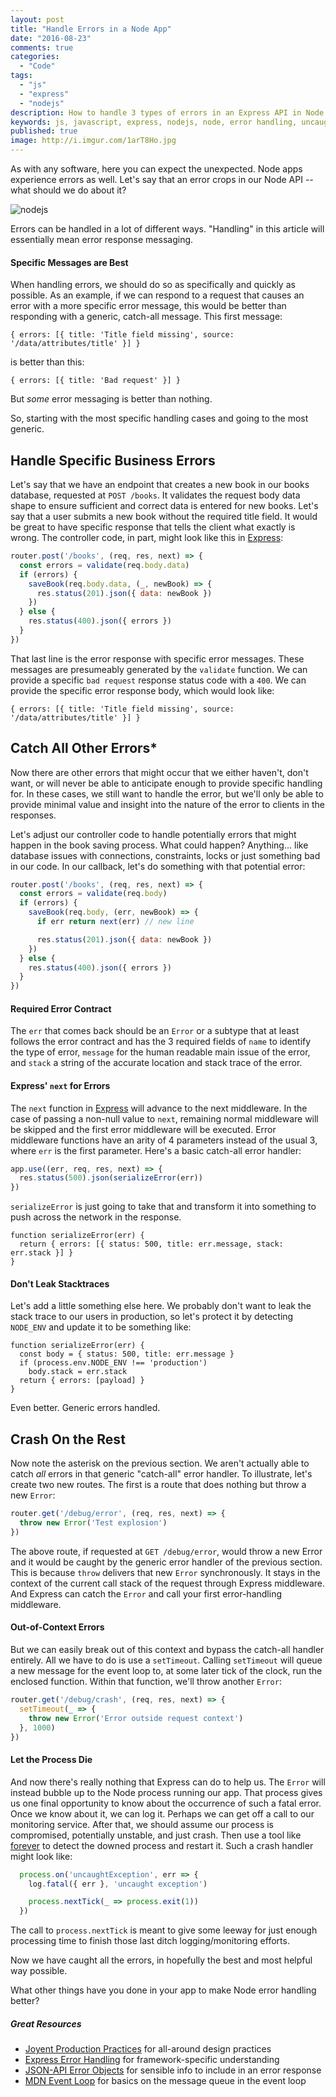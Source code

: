 ```yaml
---
layout: post
title: "Handle Errors in a Node App"
date: "2016-08-23"
comments: true
categories:
  - "Code"
tags:
  - "js"
  - "express"
  - "nodejs"
description: How to handle 3 types of errors in an Express API in Node.
keywords: js, javascript, express, nodejs, node, error handling, uncaughtException, middleware
published: true
image: http://i.imgur.com/1arT8Ho.jpg
---
```


As with any software, here you can expect the unexpected.  Node apps experience errors as well.  Let's say that an error crops in our Node API -- what should we do about it?

![nodejs](http://i.imgur.com/1arT8Ho.jpg)

<!--more-->

Errors can be handled in a lot of different ways.  "Handling" in this article will essentially mean error response messaging.

#### Specific Messages are Best

When handling errors, we should do so as specifically and quickly as possible.  As an example, if we can respond to a request that causes an error with a more specific error message, this would be better than responding with a generic, catch-all message.  This first message:

```
{ errors: [{ title: 'Title field missing', source: '/data/attributes/title' }] }
```

is better than this:

```
{ errors: [{ title: 'Bad request' }] }
```

But _some_ error messaging is better than nothing.

So, starting with the most specific handling cases and going to the most generic.

## Handle Specific Business Errors

Let's say that we have an endpoint that creates a new book in our books database, requested at `POST /books`.  It validates the request body data shape to ensure sufficient and correct data is entered for new books.  Let's say that a user submits a new book without the required title field.  It would be great to have specific response that tells the client what exactly is wrong.  The controller code, in part, might look like this in [Express](https://expressjs.com/):

```js
router.post('/books', (req, res, next) => {
  const errors = validate(req.body.data)
  if (errors) {
    saveBook(req.body.data, (_, newBook) => {
      res.status(201).json({ data: newBook })
    })
  } else {
    res.status(400).json({ errors })
  }
})
```

That last line is the error response with specific error messages.  These messages are presumeably generated by the `validate` function.  We can provide a specific `bad request` response status code with a `400`.  We can provide the specific error response body, which would look like:

```
{ errors: [{ title: 'Title field missing', source: '/data/attributes/title' }] }
```

## Catch All Other Errors*

Now there are other errors that might occur that we either haven't, don't want, or will never be able to anticipate enough to provide specific handling for.  In these cases, we still want to handle the error, but we'll only be able to provide minimal value and insight into the nature of the error to clients in the responses.

Let's adjust our controller code to handle potentially errors that might happen in the book saving process.  What could happen?  Anything... like database issues with connections, constraints, locks or just something bad in our code.  In our callback, let's do something with that potential error:

```js
router.post('/books', (req, res, next) => {
  const errors = validate(req.body)
  if (errors) {
    saveBook(req.body, (err, newBook) => {
      if err return next(err) // new line

      res.status(201).json({ data: newBook })
    })
  } else {
    res.status(400).json({ errors })
  }
})
```

#### Required Error Contract

The `err` that comes back should be an `Error` or a subtype that at least follows the error contract and has the 3 required fields of `name` to identify the type of error, `message` for the human readable main issue of the error, and `stack` a string of the accurate location and stack trace of the error.

#### Express' `next` for Errors

The `next` function in [Express](https://expressjs.com/) will advance to the next middleware.  In the case of passing a non-null value to `next`, remaining normal middleware will be skipped and the first error middleware will be executed.  Error middleware functions have an arity of 4 parameters instead of the usual 3, where `err` is the first parameter.  Here's a basic catch-all error handler:

```js
app.use((err, req, res, next) => {
  res.status(500).json(serializeError(err))
})
```

`serializeError` is just going to take that and transform it into something to push across the network in the response.

```
function serializeError(err) {
  return { errors: [{ status: 500, title: err.message, stack: err.stack }] }
}
```

#### Don't Leak Stacktraces

Let's add a little something else here.  We probably don't want to leak the stack trace to our users in production, so let's protect it by detecting `NODE_ENV` and update it to be something like:

```
function serializeError(err) {
  const body = { status: 500, title: err.message }
  if (process.env.NODE_ENV !== 'production')
    body.stack = err.stack
  return { errors: [payload] }
}
```

Even better.  Generic errors handled.

## Crash On the Rest

Now note the asterisk on the previous section.  We aren't actually able to catch *all* errors in that generic "catch-all" error handler.  To illustrate, let's create two new routes.  The first is a route that does nothing but throw a new `Error`:

```js
router.get('/debug/error', (req, res, next) => {
  throw new Error('Test explosion')
})
```

The above route, if requested at `GET /debug/error`, would throw a new Error and it would be caught by the generic error handler of the previous section.  This is because `throw` delivers that new `Error` synchronously.  It stays in the context of the current call stack of the request through Express middleware.  And Express can catch the `Error` and call your first error-handling middleware.

#### Out-of-Context Errors

But we can easily break out of this context and bypass the catch-all handler entirely.  All we have to do is use a `setTimeout`.  Calling `setTimeout` will queue a new message for the event loop to, at some later tick of the clock, run the enclosed function.  Within that function, we'll throw another `Error`:

```js
router.get('/debug/crash', (req, res, next) => {
  setTimeout(_ => {
    throw new Error('Error outside request context')
  }, 1000)
})
```

#### Let the Process Die

And now there's really nothing that Express can do to help us.  The `Error` will instead bubble up to the Node process running our app.  That process gives us one final opportunity to know about the occurrence of such a fatal error.  Once we know about it, we can log it.  Perhaps we can get off a call to our monitoring service.  After that, we should assume our process is compromised, potentially unstable, and just crash.  Then use a tool like [forever](https://github.com/foreverjs/forever) to detect the downed process and restart it.  Such a crash handler might look like:

```js
  process.on('uncaughtException', err => {
    log.fatal({ err }, 'uncaught exception')

    process.nextTick(_ => process.exit(1))
  })
```

The call to `process.nextTick` is meant to give some leeway for just enough processing time to finish those last ditch logging/monitoring efforts.

Now we have caught all the errors, in hopefully the best and most helpful way possible.

What other things have you done in your app to make Node error handling better?

##### Great Resources

- [Joyent Production Practices](https://www.joyent.com/node-js/production/design/errors) for all-around design practices
- [Express Error Handling](https://expressjs.com/en/guide/error-handling.html) for framework-specific understanding
- [JSON-API Error Objects](http://jsonapi.org/format/#error-objects) for sensible info to include in an error response
- [MDN Event Loop](https://developer.mozilla.org/en-US/docs/Web/JavaScript/EventLoop) for basics on the message queue in the event loop
